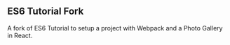 ## ES6 Tutorial Fork

A fork of ES6 Tutorial to setup a project with Webpack and a Photo Gallery in React.